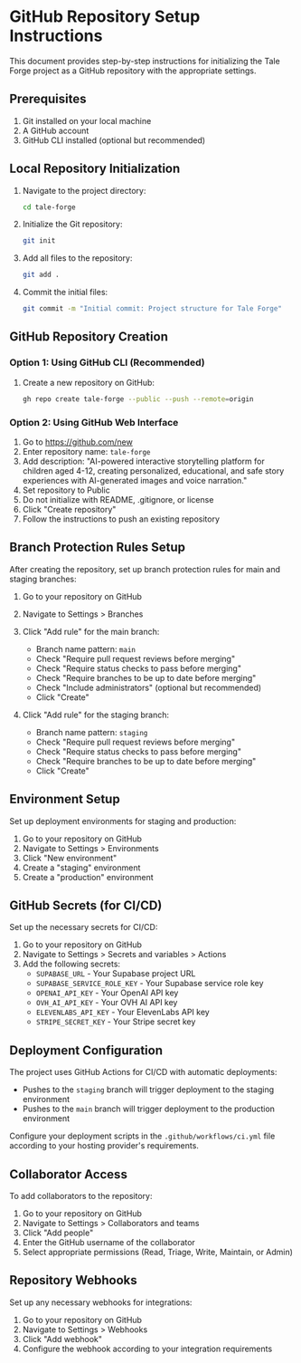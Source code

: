 # GitHub Repository Setup Instructions

This document provides step-by-step instructions for initializing the Tale Forge project as a GitHub repository with the appropriate settings.

## Prerequisites

1. Git installed on your local machine
2. A GitHub account
3. GitHub CLI installed (optional but recommended)

## Local Repository Initialization

1. Navigate to the project directory:
   ```bash
   cd tale-forge
   ```

2. Initialize the Git repository:
   ```bash
   git init
   ```

3. Add all files to the repository:
   ```bash
   git add .
   ```

4. Commit the initial files:
   ```bash
   git commit -m "Initial commit: Project structure for Tale Forge"
   ```

## GitHub Repository Creation

### Option 1: Using GitHub CLI (Recommended)

1. Create a new repository on GitHub:
   ```bash
   gh repo create tale-forge --public --push --remote=origin
   ```

### Option 2: Using GitHub Web Interface

1. Go to https://github.com/new
2. Enter repository name: `tale-forge`
3. Add description: "AI-powered interactive storytelling platform for children aged 4-12, creating personalized, educational, and safe story experiences with AI-generated images and voice narration."
4. Set repository to Public
5. Do not initialize with README, .gitignore, or license
6. Click "Create repository"
7. Follow the instructions to push an existing repository

## Branch Protection Rules Setup

After creating the repository, set up branch protection rules for main and staging branches:

1. Go to your repository on GitHub
2. Navigate to Settings > Branches
3. Click "Add rule" for the main branch:
   - Branch name pattern: `main`
   - Check "Require pull request reviews before merging"
   - Check "Require status checks to pass before merging"
   - Check "Require branches to be up to date before merging"
   - Check "Include administrators" (optional but recommended)
   - Click "Create"

4. Click "Add rule" for the staging branch:
   - Branch name pattern: `staging`
   - Check "Require pull request reviews before merging"
   - Check "Require status checks to pass before merging"
   - Check "Require branches to be up to date before merging"
   - Click "Create"

## Environment Setup

Set up deployment environments for staging and production:

1. Go to your repository on GitHub
2. Navigate to Settings > Environments
3. Click "New environment"
4. Create a "staging" environment
5. Create a "production" environment

## GitHub Secrets (for CI/CD)

Set up the necessary secrets for CI/CD:

1. Go to your repository on GitHub
2. Navigate to Settings > Secrets and variables > Actions
3. Add the following secrets:
   - `SUPABASE_URL` - Your Supabase project URL
   - `SUPABASE_SERVICE_ROLE_KEY` - Your Supabase service role key
   - `OPENAI_API_KEY` - Your OpenAI API key
   - `OVH_AI_API_KEY` - Your OVH AI API key
   - `ELEVENLABS_API_KEY` - Your ElevenLabs API key
   - `STRIPE_SECRET_KEY` - Your Stripe secret key

## Deployment Configuration

The project uses GitHub Actions for CI/CD with automatic deployments:

- Pushes to the `staging` branch will trigger deployment to the staging environment
- Pushes to the `main` branch will trigger deployment to the production environment

Configure your deployment scripts in the `.github/workflows/ci.yml` file according to your hosting provider's requirements.

## Collaborator Access

To add collaborators to the repository:

1. Go to your repository on GitHub
2. Navigate to Settings > Collaborators and teams
3. Click "Add people"
4. Enter the GitHub username of the collaborator
5. Select appropriate permissions (Read, Triage, Write, Maintain, or Admin)

## Repository Webhooks

Set up any necessary webhooks for integrations:

1. Go to your repository on GitHub
2. Navigate to Settings > Webhooks
3. Click "Add webhook"
4. Configure the webhook according to your integration requirements